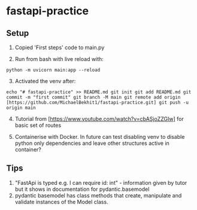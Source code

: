 # fastapi-practice

## Setup


1. Copied 'First steps' code to main.py

2. Run from bash with live reload with:

`
python -m uvicorn main:app --reload
`

3. Activated the venv after:

`
echo "# fastapi-practice" >> README.md
git init
git add README.md
git commit -m "first commit"
git branch -M main
git remote add origin [https://github.com/MichaelBekhit1/fastapi-practice.git]
git push -u origin main
`

4. Tutorial from [https://www.youtube.com/watch?v=cbASjoZZGIw] for basic set of routes

5. Containerise with Docker. In future can test disabling venv to disable python only dependencies and leave other structures active in container?

## Tips

1. "FastApi is typed e.g. I can require id: int" - information given by tutor but it shows in documentation for pydantic.basemodel
2. pydantic basemodel has class methods that create, manipulate and validate instances of the Model class.




